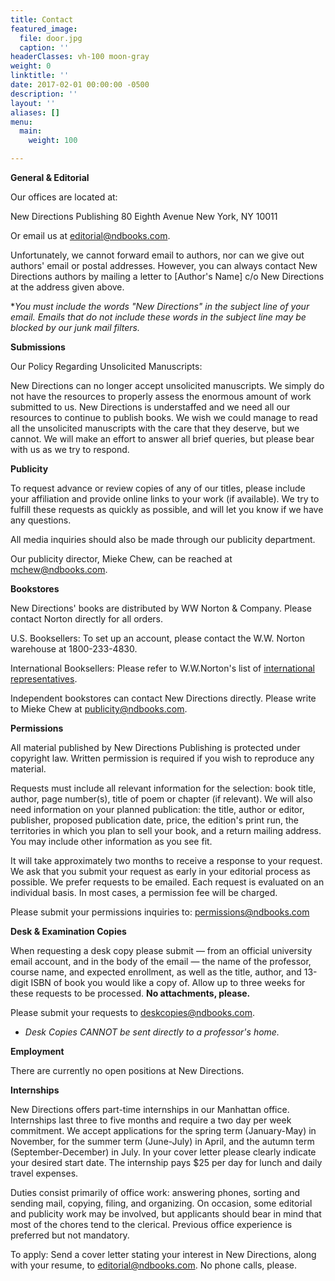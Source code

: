 ```yaml
---
title: Contact
featured_image:
  file: door.jpg
  caption: ''
headerClasses: vh-100 moon-gray
weight: 0
linktitle: ''
date: 2017-02-01 00:00:00 -0500
description: ''
layout: ''
aliases: []
menu:
  main:
    weight: 100

---
```

**General & Editorial**

Our offices are located at:

New Directions Publishing
80 Eighth Avenue
New York, NY 10011

Or email us at [editorial@ndbooks.com](mailto:editorial@ndbooks.com?subject=From_the_NDBooks.com_site%3A_Editorial).

Unfortunately, we cannot forward email to authors, nor can we give out authors' email or postal addresses. However, you can always contact New Directions authors by mailing a letter to \[Author's Name\] c/o New Directions at the address given above.

\**You must include the words "New Directions" in the subject line of your email. Emails that do not include these words in the subject line may be blocked by our junk mail filters.*

**Submissions**

Our Policy Regarding Unsolicited Manuscripts:

New Directions can no longer accept unsolicited manuscripts. We simply do not have the resources to properly assess the enormous amount of work submitted to us. New Directions is understaffed and we need all our resources to continue to publish books. We wish we could manage to read all the unsolicited manuscripts with the care that they deserve, but we cannot. We will make an effort to answer all brief queries, but please bear with us as we try to respond.

**Publicity**

To request advance or review copies of any of our titles, please include your affiliation and provide online links to your work (if available). We try to fulfill these requests as quickly as possible, and will let you know if we have any questions.

All media inquiries should also be made through our publicity department.

Our publicity director, Mieke Chew, can be reached at mchew@ndbooks.com.

**Bookstores**

New Directions' books are distributed by WW Norton & Company. Please contact Norton directly for all orders.

U.S. Booksellers: To set up an account, please contact the W.W. Norton warehouse at 1800-233-4830.

International Booksellers: Please refer to W.W.Norton's list of [international representatives](http://books.wwnorton.com/books/aboutcontent.aspx?id=4394&mid=66).

Independent bookstores can contact New Directions directly. Please write to Mieke Chew at publicity@ndbooks.com.

**Permissions**

All material published by New Directions Publishing is protected under copyright law. Written permission is required if you wish to reproduce any material.

Requests must include all relevant information for the selection: book title, author, page number(s), title of poem or chapter (if relevant). We will also need information on your planned publication: the title, author or editor, publisher, proposed publication date, price, the edition's print run, the territories in which you plan to sell your book, and a return mailing address. You may include other information as you see fit.

It will take approximately two months to receive a response to your request. We ask that you submit your request as early in your editorial process as possible. We prefer requests to be emailed. Each request is evaluated on an individual basis. In most cases, a permission fee will be charged.

Please submit your permissions inquiries to: [permissions@ndbooks.com](mailto:permissions@ndbooks.com?subject=Permissions%3A_from_the_ndbooks.com_website)

**Desk & Examination Copies**

When requesting a desk copy please submit — from an official university email account, and in the body of the email — the name of the professor, course name, and expected enrollment, as well as the title, author, and 13-digit ISBN of book you would like a copy of. Allow up to three weeks for these requests to be processed. **No attachments, please.**

Please submit your requests to [deskcopies@ndbooks.com](mailto:deskcopies@ndbooks.com?subject=New_Directions%3A_request_for_Desk_Copies).

* *Desk Copies CANNOT be sent directly to a professor's home.*

**Employment**

There are currently no open positions at New Directions.

**Internships**

New Directions offers part-time internships in our Manhattan office. Internships last three to five months and require a two day per week commitment. We accept applications for the spring term (January-May) in November, for the summer term (June-July) in April, and the autumn term (September-December) in July. In your cover letter please clearly indicate your desired start date. The internship pays $25 per day for lunch and daily travel expenses.

Duties consist primarily of office work: answering phones, sorting and sending mail, copying, filing, and organizing. On occasion, some editorial and publicity work may be involved, but applicants should bear in mind that most of the chores tend to the clerical. Previous office experience is preferred but not mandatory.

To apply: Send a cover letter stating your interest in New Directions, along with your resume, to [editorial@ndbooks.com](mailto:editorial@ndbooks.com?subject=From_the_Ndbooks.com_Website). No phone calls, please.